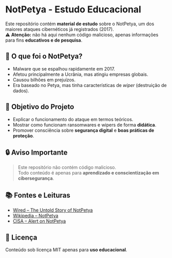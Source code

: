 # NotPetya - Estudo Educacional

Este repositório contém **material de estudo** sobre o NotPetya, um dos maiores ataques cibernéticos já registrados (2017).  
⚠️ **Atenção:** não há aqui nenhum código malicioso, apenas informações para fins **educativos e de pesquisa**.

## 📖 O que foi o NotPetya?

- Malware que se espalhou rapidamente em 2017.
- Afetou principalmente a Ucrânia, mas atingiu empresas globais.
- Causou bilhões em prejuízos.
- Era baseado no Petya, mas tinha características de *wiper* (destruição de dados).

## 🚀 Objetivo do Projeto

- Explicar o funcionamento do ataque em termos teóricos.
- Mostrar como funcionam ransomwares e wipers de forma **didática**.
- Promover consciência sobre **segurança digital** e **boas práticas de proteção**.

## 🔒 Aviso Importante

> Este repositório não contém código malicioso.  
> Todo conteúdo é apenas para **aprendizado e conscientização em cibersegurança**.

## 📚 Fontes e Leituras

- [Wired – The Untold Story of NotPetya](https://www.wired.com/story/notpetya-cyberattack-ukraine-russia-code-crashed-the-world/)
- [Wikipedia – NotPetya](https://en.wikipedia.org/wiki/Petya_(malware)#NotPetya)
- [CISA – Alert on NotPetya](https://www.cisa.gov/news-events/alerts/2017/06/27/alert-notpetya-ransomware)

## 📜 Licença

Conteúdo sob licença MIT apenas para **uso educacional**.
